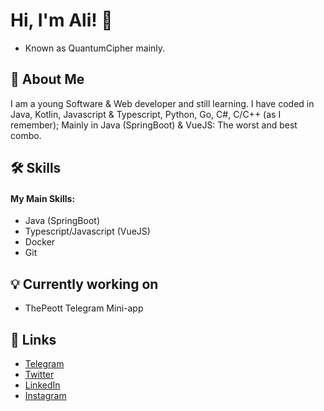 
# Hi, I'm Ali! 👋
- Known as QuantumCipher mainly.

## 🚀 About Me
I am a young Software & Web developer and still learning. I have coded in Java, Kotlin, Javascript & Typescript, Python, Go, C#, C/C++ (as I remember); Mainly in Java (SpringBoot) & VueJS: The worst and best combo.


## 🛠 Skills
#### My Main Skills:
- Java (SpringBoot)
- Typescript/Javascript (VueJS)
- Docker
- Git

## 💡 Currently working on
- ThePeott Telegram Mini-app 

## 🔗 Links
* [Telegram](https://t.me/QuantumCipherr)
* [Twitter](https://x.com/QuantumCipherr)
* [LinkedIn](https://www.linkedin.com/in/ali-salmanian-43b12525a/)
* [Instagram](https://instagram.com/qu.cipher)
